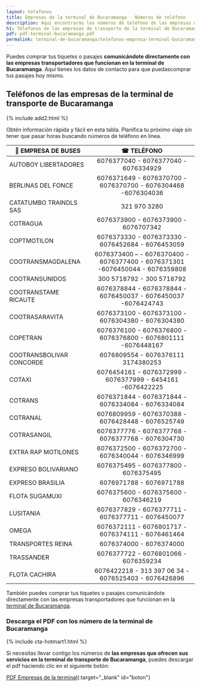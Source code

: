 ```yaml
---
layout: telefonos
title: Empresas de la terminal de Bucaramanga - Números de teléfono
description: Aquí encontrarás los números de teléfono de las empresas de la Terminal de Transporte de Bucaramanga. Compra tus pasajes sin intermediarios.
h1: Télefonos de las empresas de transporte de la terminal de Bucaramanga
pdf: pdf-terminal-bucaramanga.pdf
permalink: terminal-de-bucaramanga/telefonos-empresa-terminal-bucaramanga
---
```

Puedes comprar tus tiquetes o pasajes **comunicándote directamente con las empresas transportadores que funcionan en la terminal de Bucaramanga**. Aquí tienes los datos de contacto para que puedascomprar tus pasajes hoy mismo.

## Teléfonos de las empresas de la terminal de transporte de Bucaramanga

{% include add2.html %}

Obtén información rápida y fácil en esta tabla. Planifica tu próximo viaje sin tener que pasar horas buscando números de teléfono en línea.

| 🚌 EMPRESA DE BUSES | ☎ TELÉFONO |
| --- | :---: |
| AUTOBOY LIBERTADORES | 6076377040 - 6076377040 - 6076334929 | |
| BERLINAS DEL FONCE | 6076371649 - 6076370700 - 6076370700 - 6076304468 -6076304036 |
| CATATUMBO TRAINDLS SAS | 321 970 3280 |
| COTRAGUA | 6076373900 - 6076373900 - 6076707342 |
| COPTMOTILON | 6076373330 - 6076373330 - 6076452684 - 6076453059 |
| COOTRANSMAGDALENA | 6076373400 – - 6076370400 - 6076377400 - 6076371301 -6076450044 - 6076359808 |
| COOTRANSUNIDOS | 300 5718792 - 300 5718792 |
| COOTRANSTAME RICAUTE | 6076378844 - 6076378844 - 6076450037 - 6076450037 -6076424743 |
| COOTRASARAVITA | 6076373100 - 6076373100 - 6076304380 - 6076304380 |
| COPETRAN | 6076376100 - 6076376800 - 6076376800 - 6076801111 -6076448167 |
| COOTRANSBOLIVAR CONCORDE | 6076809554 - 6076376111 3174380253 |
| COTAXI | 6076454161 - 6076372999 - 6076377999 - 6454161 -6076422225 |
| COTRANS | 6076371844 - 6076371844 - 6076334084 - 6076334084 |
| COTRANAL | 6076809959 - 6076370388 - 6076428448 - 6076525749 |
| COTRASANGIL | 6076377776 - 6076377768 - 6076377768 - 6076304730 |
| EXTRA RAP MOTILONES | 6076372500 - 6076372700 - 6076340044 - 6076346999 |
| EXPRESO BOLIVARIANO | 6076375495 - 6076377800 - 6076375495 |
| EXPRESO BRASILIA | 6076971788 - 6076971788 |
| FLOTA SUGAMUXI | 6076375600 - 6076375600 - 6076346219 |
| LUSITANIA | 6076377829 - 6076377711 - 6076377711 - 6076450077 |
| OMEGA | 6076372111 - 6076801717 - 6076374111 - 6076461464 |
| TRANSPORTES REINA | 6076374000 - 6076374000 |
| TRASSANDER | 6076377722 - 6076801066 - 6076359234 |
| FLOTA CACHIRA | 6076422218 - 313 397 06 34 - 6076525403 - 6076426896 |

También puedes comprar tus tiquetes o pasajes comunicándote directamente con las empresas transportadores que funcionan en la [terminal de Bucaramanga]({{'terminal-de-bucaramanga'|relative_url}} "Terminal de Bucaramanga").

### Descarga el PDF con los número de la terminal de Bucaramanga

{% include cta-hotmart1.html %}

Si necesitas llevar contigo los números de **las empresas que ofrecen sus servicios en la terminal de transporte de Bucaramanga**, puedes descargar el pdf haciendo clic en el siguiente botón:

[PDF Empresas de la terminal]({{'assets/pdf-terminal-bucaramanga.pdf'|relative_url}}){:target="_blank" id="boton"}
